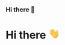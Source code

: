 ### Hi there 👋
# Hi there <img src="https://github.com/Oliveira-Renato/Oliveira-Renato/blob/main/src/wave.gif" width="30px">

<!--
**NathanFelipe99/NathanFelipe99** is a ✨ _special_ ✨ repository because its `README.md` (this file) appears on your GitHub profile.

Here are some ideas to get you started:

- 🔭 I’m currently working on ...
- 🌱 I’m currently learning ...
- 👯 I’m looking to collaborate on ...
- 🤔 I’m looking for help with ...
- 💬 Ask me about ...
- 📫 How to reach me: ...
- 😄 Pronouns: ...
- ⚡ Fun fact: ...
-->
